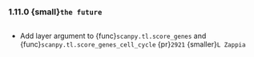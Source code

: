 ### 1.11.0 {small}`the future`

```{rubric} Features
```

* Add layer argument to {func}`scanpy.tl.score_genes` and {func}`scanpy.tl.score_genes_cell_cycle` {pr}`2921` {smaller}`L Zappia`

```{rubric} Docs
```

```{rubric} Bug fixes
```

```{rubric} Deprecations
```
